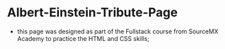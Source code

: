 # Albert-Einstein-Tribute-Page

- this page was designed as part of the Fullstack course from SourceMX Academy to practice the HTML and CSS skills;
